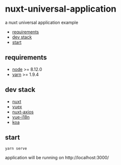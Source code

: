 # nuxt-universal-application

a nuxt universal application example

<!-- START doctoc generated TOC please keep comment here to allow auto update -->
<!-- DON'T EDIT THIS SECTION, INSTEAD RE-RUN doctoc TO UPDATE -->

- [requirements](#requirements)
- [dev stack](#dev-stack)
- [start](#start)

<!-- END doctoc generated TOC please keep comment here to allow auto update -->

## requirements

- [node](http://nodejs.org/download/) >= 8.12.0
- [yarn](https://yarnpkg.com/lang/en/) >= 1.9.4

## dev stack

- [nuxt](https://nuxtjs.org/)
- [vuex](https://vuex.vuejs.org/)
- [nuxt-axios](https://github.com/nuxt-community/axios-module)
- [vue-i18n](https://kazupon.github.io/vue-i18n/)
- [koa](https://koajs.com/)

## start

```
yarn serve
```

application will be running on http://localhost:3000/
